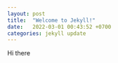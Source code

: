 ```yaml
---
layout: post
title:  "Welcome to Jekyll!"
date:   2022-03-01 00:43:52 +0700
categories: jekyll update
---
```

Hi there